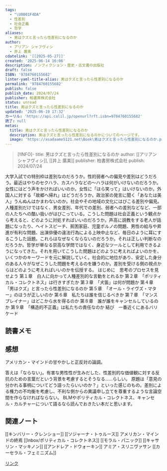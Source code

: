 ```yaml
---
tags:
  - "\U0001F4DA"
  - 性差別
  - 社会正義
  - 哲学
aliases:
  - 男はクズと言ったら性差別になるのか
author:
  - アリアン シャフヴィシ
  - 井上 廣美
cdatelink: '[[2025-05-27]]'
created: '2025-06-14 16:06'
description: ノンフィクション・歴史・古文書の出版社
draft: false
ISBN: '9784760155682'
linter-yaml-title-alias: 男はクズと言ったら性差別になるのか
permalink: '9784760155682'
publish: false
publish_date: 2024/07/24
publisher: 柏書房株式会社
status: unread
title: 男はクズと言ったら性差別になるのか
updated: '2025-06-19 17:32'
カーリル: 'https://api.calil.jp/openurl?rft.isbn=9784760155682'
読了: null
metas:
  title: 男はクズと言ったら性差別になるのか
  description: 男はクズと言ったら性差別になるのかについてのページです。
  image: 'https://asadaame5121.net\Book\男はクズと言ったら性差別になるのか.png'
---
```

>[!INFO]-
>title: 男はクズと言ったら性差別になるのか
>author: [[アリアン シャフヴィシ]], [[井上 廣美]]
>publisher: 柏書房株式会社
>publish: 2024/07/24

大学入試での特別枠は差別なのだろうか。性的弱者への偏見や差別はどうだろう。最近はやりのセクハラ、カスハラなどの～ハラは何がいけないのだろうか。女性にはどう声をかければいいのか。女性に「ほら笑って」はいけないのか。外国人に対する「故郷へ帰れ」はどうだろうか。政治家の発言に聞く「あなたは美人」うんぬんはかまわないのか。社会やその地域の文化にはびこる差別や偏見。人種差別だけではなく、男女差別、年代での差別、弱者への差別などなど、一部の人たちへの酷い扱いがはびこっている。こうした問題は社会正義という観点から考えると、どのように対処すればいいのだろうか。声高に説教をする老人が話題になったり、ヘイトスピーチ、貧困家庭、児童ポルノの問題、男性の給与や昇進が有利な問題、出演俳優の違法行為による上映中止など、毎日のように耳にするこうした話題。これらはなぜなくならないのだろうか。それは正しい判断なのだろうか。哲学が単なる崇高な学問ではなく、身近なツールとして利用できるようになってきた。それを用いてこうした問題はどのように考えればよいのかを、いくつかのキーワードを元に解説していく。社会的に地位があり、安定した身分のある人々がなぜこうした問題を考えるのを嫌うのか。差別を受ける側の視点からはどのように考えればいいのかを伝授する。
はじめに　思考のプロセスを見せよう
第１章　白人に向かって人種差別的な言動をとれるか
第２章　「ポリティカル・コレクトネス」は行きすぎたか
第３章　「犬笛」は何が問題か
第４章　「男はクズ」と言ったら性差別になるのか
第５章　「オール・ライヴズ・マター」のほうが正しいのか
第６章　私たちは誰を信じるべきか
第７章　「マンスプレイナー」はどこから水を得るのか
第８章　誰が誰をキャンセルしているのか
第９章　「構造的不正義」は私たちの責任なのか
結び　一番近くにあるバリケード

## 読書メモ
## 感想
アメリカン・マインドの甘やかしと正反対の論調。

答えは「ならない」。有害な男性性が生みだした、性差別的な価値観に対する反抗のための言葉だという背景を考慮するとそうなる……らしい。
原題は「意見の分かれる事柄についてどう語ったらいいのか？」といった感じのもの。差別による権力の不均衡を考慮し、不利な側からの異議申し立てを尊重するような言論空間を作らなければならない。
BLMやポリティカル・コレクトネス、キャンセル・カルチャーについて語るなら読んでおきたい本だと思います。

## 関連ノート
[[キンバリー・クレンショー]]
[[ソジャーナ・トゥルース]]
アメリカン・マインドの終焉
[[Inbox/ポリティカル・コレクトネス]]
[[モラル・パニック]]
[[キャサリン・マッキノン]]
[[アンドレア・ドウォーキン]]
アミア・スリニヴァサン
[[カーセラル・フェミニズム]]

<a href="https://asadaame5121.net/9784760155682" class="u-url">リンク</a>
